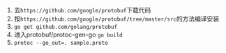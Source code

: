 1. 去`https://github.com/google/protobuf`下载代码
2. 按`https://github.com/google/protobuf/tree/master/src`的方法编译安装
3. `go get github.com/golang/protobuf` 
4. 进入protobuf/protoc-gen-go `go build`
5. `protoc --go_out=. sample.proto` 
